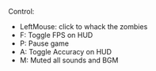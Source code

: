 Control:
- LeftMouse: click to whack the zombies
- F: Toggle FPS on HUD
- P: Pause game
- A: Toggle Accuracy on HUD
- M: Muted all sounds and BGM